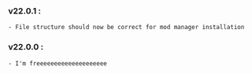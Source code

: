 ### v22.0.1 :
	- File structure should now be correct for mod manager installation

### v22.0.0 :
	- I'm freeeeeeeeeeeeeeeeeeee